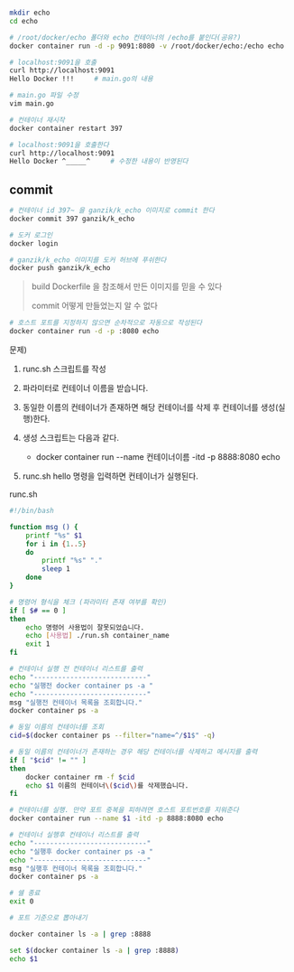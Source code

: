 ```bash

mkdir echo
cd echo

# /root/docker/echo 폴더와 echo 컨테이너의 /echo를 붙인다(공유?)
docker container run -d -p 9091:8080 -v /root/docker/echo:/echo echo

# localhost:9091을 호출
curl http://localhost:9091
Hello Docker !!!     # main.go의 내용

# main.go 파일 수정
vim main.go

# 컨테이너 재시작
docker container restart 397

# localhost:9091을 호출한다
curl http://localhost:9091
Hello Docker ^_____^     # 수정한 내용이 반영된다
```

## commit

```bash
# 컨테이너 id 397~ 을 ganzik/k_echo 이미지로 commit 한다
docker commit 397 ganzik/k_echo

# 도커 로그인
docker login

# ganzik/k_echo 이미지를 도커 허브에 푸쉬한다
docker push ganzik/k_echo
```

> build
> Dockerfile 을 참조해서 만든 이미지를 믿을 수 있다
>
> commit
> 어떻게 만들었는지 알 수 없다

```bash
# 호스트 포트를 지정하지 않으면 순차적으로 자동으로 작성된다
docker container run -d -p :8080 echo
```

문제)

1. runc.sh 스크립트를 작성

2. 파라미터로 컨테이너 이름을 받습니다.

3. 동일한 이름의 컨테이너가 존재하면 해당 컨테이너를 삭제 후 컨테이너를 생성(실행)한다.

4. 생성 스크립트는 다음과 같다.
   - docker container run --name 컨테이너이름 -itd -p 8888:8080 echo

5) runc.sh hello 명령을 입력하면 컨테이너가 실행된다.

runc.sh

```bash
#!/bin/bash

function msg () {
	printf "%s" $1
	for i in {1..5}
	do
		printf "%s" "."
		sleep 1
	done
}

# 명령어 형식을 체크 (파라미터 존재 여부를 확인)
if [ $# == 0 ]
then
	echo 명령어 사용법이 잘못되었습니다.
	echo [사용법] ./run.sh container_name
	exit 1
fi

# 컨테이너 실행 전 컨테이너 리스트를 출력
echo "----------------------------"
echo "실행전 docker container ps -a "
echo "----------------------------"
msg "실행전 컨테이너 목록을 조회합니다."
docker container ps -a

# 동일 이름의 컨테이너를 조회
cid=$(docker container ps --filter="name=^/$1$" -q)

# 동일 이름의 컨테이너가 존재하는 경우 해당 컨테이너를 삭제하고 메시지를 출력
if [ "$cid" != "" ]
then
	docker container rm -f $cid
	echo $1 이름의 컨테이너\($cid\)를 삭제했습니다.
fi

# 컨테이너를 실행. 만약 포트 중복을 피하려면 호스트 포트번호를 지워준다
docker container run --name $1 -itd -p 8888:8080 echo

# 컨테이너 실행후 컨테이너 리스트를 출력
echo "----------------------------"
echo "실행후 docker container ps -a "
echo "----------------------------"
msg "실행후 컨테이너 목록을 조회합니다."
docker container ps -a

# 쉘 종료
exit 0

```

```bash
# 포트 기준으로 뽑아내기

docker container ls -a | grep :8888

set $(docker container ls -a | grep :8888)
echo $1
```
